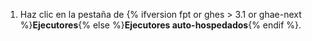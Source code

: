 1. Haz clic en la pestaña de {% ifversion fpt or ghes > 3.1 or ghae-next %}**Ejecutores**{% else %}**Ejecutores auto-hospedados**{% endif %}.
